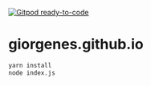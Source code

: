 [![Gitpod ready-to-code](https://img.shields.io/badge/Gitpod-ready--to--code-908a85?logo=gitpod)](https://gitpod.io/#https://github.com/giorgenes/giorgenes.github.io)


# giorgenes.github.io

```sh
yarn install
node index.js
```



